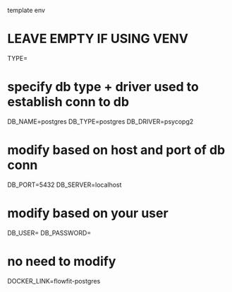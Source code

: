 template env

# LEAVE EMPTY IF USING VENV
TYPE=
# specify db type + driver used to establish conn to db
DB_NAME=postgres
DB_TYPE=postgres
DB_DRIVER=psycopg2
# modify based on host and port of db conn
DB_PORT=5432
DB_SERVER=localhost

# modify based on your user 
DB_USER=
DB_PASSWORD=

# no need to modify
DOCKER_LINK=flowfit-postgres
